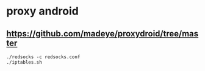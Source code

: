 # proxy android

## https://github.com/madeye/proxydroid/tree/master

```
./redsocks -c redsocks.conf
./iptables.sh

```
